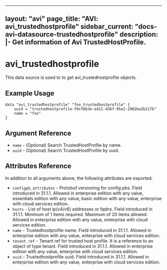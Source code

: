 <!--
    Copyright 2021 VMware, Inc.
    SPDX-License-Identifier: Mozilla Public License 2.0
-->
---
layout: "avi"
page_title: "AVI: avi_trustedhostprofile"
sidebar_current: "docs-avi-datasource-trustedhostprofile"
description: |-
  Get information of Avi TrustedHostProfile.
---

# avi_trustedhostprofile

This data source is used to to get avi_trustedhostprofile objects.

## Example Usage

```hcl
data "avi_trustedhostprofile" "foo_trustedhostprofile" {
    uuid = "trustedhostprofile-f9cf6b3e-a411-436f-95e2-2982ba2b217b"
    name = "foo"
}
```

## Argument Reference

* `name` - (Optional) Search TrustedHostProfile by name.
* `uuid` - (Optional) Search TrustedHostProfile by uuid.

## Attributes Reference

In addition to all arguments above, the following attributes are exported:

* `configpb_attributes` - Protobuf versioning for config pbs. Field introduced in 31.1.1. Allowed in enterprise edition with any value, essentials edition with any value, basic edition with any value, enterprise with cloud services edition.
* `hosts` - List of host ip(v4/v6) addresses or fqdns. Field introduced in 31.1.1. Minimum of 1 items required. Maximum of 20 items allowed. Allowed in enterprise edition with any value, enterprise with cloud services edition.
* `name` - Trustedhostprofile name. Field introduced in 31.1.1. Allowed in enterprise edition with any value, enterprise with cloud services edition.
* `tenant_ref` - Tenant ref for trusted host profile. It is a reference to an object of type tenant. Field introduced in 31.1.1. Allowed in enterprise edition with any value, enterprise with cloud services edition.
* `uuid` - Trustedhostprofile uuid. Field introduced in 31.1.1. Allowed in enterprise edition with any value, enterprise with cloud services edition.

